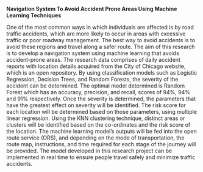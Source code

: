 **Navigation System To Avoid Accident Prone Areas Using Machine Learning Techniques**

One of the most common ways in which individuals are affected is by road traffic accidents, which are more likely to occur in areas with excessive traffic or poor roadway management. The best way to avoid accidents is to avoid these regions and travel along a safer route. The aim of this research is to develop a navigation system using machine learning that avoids accident-prone areas. The research data comprises of daily accident reports with location details acquired from the City of Chicago website, which is an open repository. By using classification models such as Logistic Regression, Decision Trees, and Random Forests, the severity of the accident can be determined. The optimal model determined is Random Forest which has an accuracy, precision, and recall, scores of 94%, 94% and 91% respectively. Once the severity is determined, the parameters that have the greatest effect on severity will be identified. The risk score for each location will be determined based on those parameters, using multiple linear regression. Using the KNN clustering technique, distinct areas or clusters will be identified based on the co-ordinates and the risk score of the location. The machine learning model’s outputs will be fed into the open route service (ORS), and depending on the mode of transportation, the route map, instructions, and time required for each stage of the journey will be provided. The model developed in this research project can be implemented in real time to ensure people travel safely and minimize traffic accidents.
